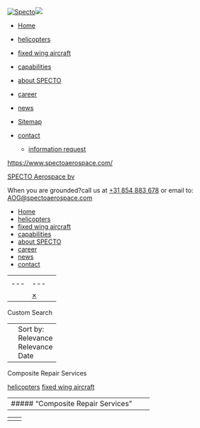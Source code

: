 [![Specto](https://www.spectoaerospace.com/skin/images/logo-20jaar.png)](https://www.spectoaerospace.com/)[![](https://www.spectoaerospace.com/skin/images/categorieen_knop.svg)](https://www.spectoaerospace.com/#naarBoven)

- [Home](https://www.spectoaerospace.com/)
- [helicopters](https://www.spectoaerospace.com/helicopters)
- [fixed wing aircraft](https://www.spectoaerospace.com/fixed-wing-aircraft)
- [capabilities](https://www.spectoaerospace.com/capabilities)
- [about SPECTO](https://www.spectoaerospace.com/about-specto)
- [career](https://www.spectoaerospace.com/career)
- [news](https://www.spectoaerospace.com/news)
- [Sitemap](https://www.spectoaerospace.com/sitemap)
- [contact](https://www.spectoaerospace.com/contact)


  - [information request](https://www.spectoaerospace.com/contact/information-request)

https://www.spectoaerospace.com/

[SPECTO Aerospace bv](https://www.spectoaerospace.com/ "SPECTO Aerospace bv")

When you are grounded?call us at [+31 854 883 678](tel:+31854883678) or email to: [AOG@spectoaerospace.com](mailto:AOG@spectoaerospace.com)

- [Home](https://www.spectoaerospace.com/)
- [helicopters](https://www.spectoaerospace.com/helicopters)
- [fixed wing aircraft](https://www.spectoaerospace.com/fixed-wing-aircraft)
- [capabilities](https://www.spectoaerospace.com/capabilities)
- [about SPECTO](https://www.spectoaerospace.com/about-specto)
- [career](https://www.spectoaerospace.com/career)
- [news](https://www.spectoaerospace.com/news)
- [contact](https://www.spectoaerospace.com/contact)

|     |     |     |
| --- | --- | --- |
| |     |     |
| --- | --- |
|  | [×](javascript:void(0) "Clear search box") | | search |  |

Custom Search

|     |     |
| --- | --- |
|  | Sort by:<br>Relevance<br>Relevance<br>Date |

Composite Repair Services

[helicopters](https://www.spectoaerospace.com/helicopters) [fixed wing aircraft](https://www.spectoaerospace.com/fixed-wing-aircraft)

|     |     |     |
| --- | --- | --- |
| ##### “Composite Repair Services” |  |  |

|     |     |
| --- | --- |
|  |  |